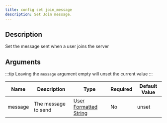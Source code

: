 ```yaml
---
title: config set join_message
description: Set Join message.
---
```


## Description

Set the message sent when a user joins the server

## Arguments

:::tip
Leaving the `message` argument empty will unset the current value
:::

| Name    | Description         | Type                                                      | Required | Default Value |
| ------- | ------------------- | --------------------------------------------------------- | -------- | ------------- |
| message | The message to send | [User Formatted String](/reference/user_formatted_string) | No       | unset         |
